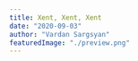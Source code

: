 ```yaml
---
title: Xent, Xent, Xent
date: "2020-09-03"
author: "Vardan Sargsyan"
featuredImage: "./preview.png"
---
```


